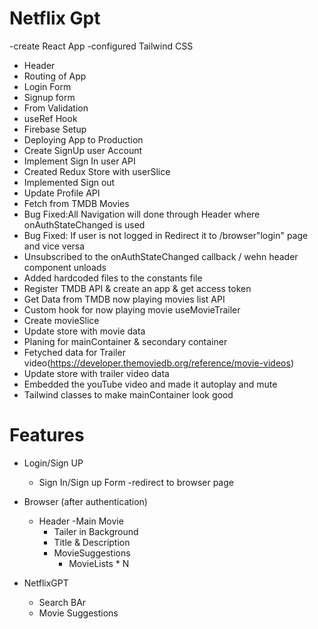 # Netflix Gpt

-create React App
-configured Tailwind CSS
- Header
- Routing of App
- Login Form
- Signup form
- From Validation
- useRef Hook
- Firebase Setup
- Deploying App to Production
- Create SignUp user Account
- Implement Sign In user API
- Created Redux Store with userSlice
- Implemented Sign out
- Update Profile API
- Fetch from TMDB Movies
- Bug Fixed:All Navigation will done through Header where onAuthStateChanged is used
- Bug Fixed: If user is not logged in Redirect it to /browser"login" page and vice versa
- Unsubscribed to the onAuthStateChanged callback / wehn header component unloads
- Added hardcoded files to the constants file
- Register TMDB API & create an app & get access token
- Get Data from TMDB now playing movies list API
- Custom hook for now playing movie useMovieTrailer
- Create movieSlice
- Update store with movie data
- Planing for mainContainer & secondary container
- Fetyched data for Trailer video(https://developer.themoviedb.org/reference/movie-videos)
- Update store with trailer video data
- Embedded the youTube video and made it autoplay and mute 
- Tailwind classes to make mainContainer look good


# Features
- Login/Sign UP
  - Sign In/Sign up Form
  -redirect to browser page

- Browser (after authentication)
  - Header
  -Main Movie 
       - Tailer in Background
       - Title & Description 
       - MovieSuggestions 
         - MovieLists * N

- NetflixGPT
  - Search BAr 
  - Movie Suggestions
 